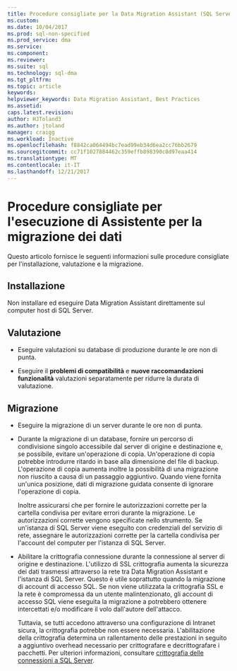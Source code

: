```yaml
---
title: Procedure consigliate per la Data Migration Assistant (SQL Server) | Documenti Microsoft
ms.custom: 
ms.date: 10/04/2017
ms.prod: sql-non-specified
ms.prod_service: dma
ms.service: 
ms.component: 
ms.reviewer: 
ms.suite: sql
ms.technology: sql-dma
ms.tgt_pltfrm: 
ms.topic: article
keywords: 
helpviewer_keywords: Data Migration Assistant, Best Practices
ms.assetid: 
caps.latest.revision: 
author: HJToland3
ms.author: jtoland
manager: craigg
ms.workload: Inactive
ms.openlocfilehash: f8842ca064494bc7ead99eb34d6ea2cc76bb2679
ms.sourcegitcommit: cc71f1027884462c359effb898390c8d97eaa414
ms.translationtype: MT
ms.contentlocale: it-IT
ms.lasthandoff: 12/21/2017
---
```

# <a name="best-practices-for-running-data-migration-assistant"></a>Procedure consigliate per l'esecuzione di Assistente per la migrazione dei dati
Questo articolo fornisce le seguenti informazioni sulle procedure consigliate per l'installazione, valutazione e la migrazione.

## <a name="installation"></a>Installazione

Non installare ed eseguire Data Migration Assistant direttamente sul computer host di SQL Server.

## <a name="assessment"></a>Valutazione

- Eseguire valutazioni su database di produzione durante le ore non di punta.

- Eseguire il **problemi di compatibilità** e **nuove raccomandazioni funzionalità** valutazioni separatamente per ridurre la durata di valutazione.

## <a name="migration"></a>Migrazione

- Eseguire la migrazione di un server durante le ore non di punta.

- Durante la migrazione di un database, fornire un percorso di condivisione singolo accessibile dal server di origine e destinazione e, se possibile, evitare un'operazione di copia. Un'operazione di copia potrebbe introdurre ritardo in base alla dimensione del file di backup. L'operazione di copia aumenta inoltre la possibilità di una migrazione non riuscito a causa di un passaggio aggiuntivo. Quando viene fornita un'unica posizione, dati di migrazione guidata consente di ignorare l'operazione di copia.
 
    Inoltre assicurarsi che per fornire le autorizzazioni corrette per la cartella condivisa per evitare errori durante la migrazione. Le autorizzazioni corrette vengono specificate nello strumento. Se un'istanza di SQL Server viene eseguito con credenziali del servizio di rete, assegnare le autorizzazioni corrette per la cartella condivisa per l'account del computer per l'istanza di SQL Server.

- Abilitare la crittografia connessione durante la connessione al server di origine e destinazione. L'utilizzo di SSL crittografia aumenta la sicurezza dei dati trasmessi attraverso la rete tra Data Migration Assistant e l'istanza di SQL Server. Questo è utile soprattutto quando la migrazione di account di accesso SQL. Se non viene utilizzata la crittografia SSL e la rete è compromessa da un utente malintenzionato, gli account di accesso SQL viene eseguita la migrazione a potrebbero ottenere intercettati e/o modificare il volo dall'autore dell'attacco.

    Tuttavia, se tutti accedono attraverso una configurazione di Intranet sicura, la crittografia potrebbe non essere necessaria. L'abilitazione della crittografia determina un rallentamento delle prestazioni in seguito a aggiuntivo overhead necessario per crittografare e decrittografare i pacchetti. Per ulteriori informazioni, consultare [crittografia delle connessioni a SQL Server](https://go.microsoft.com/fwlink/?linkid=832513).
